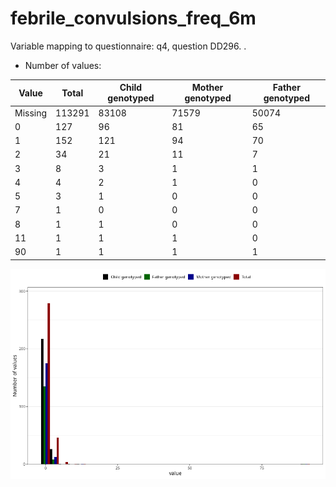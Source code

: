 # febrile_convulsions_freq_6m
Variable mapping to questionnaire: q4, question DD296.
.
- Number of values:

| Value | Total | Child genotyped | Mother genotyped | Father genotyped |
| ----- | ----- | --------------- | ---------------- | ---------------- |
| Missing | 113291 | 83108 | 71579 | 50074 |
| 0 | 127 | 96 | 81 |65 |
| 1 | 152 | 121 | 94 |70 |
| 2 | 34 | 21 | 11 |7 |
| 3 | 8 | 3 | 1 |1 |
| 4 | 4 | 2 | 1 |0 |
| 5 | 3 | 1 | 0 |0 |
| 7 | 1 | 0 | 0 |0 |
| 8 | 1 | 1 | 0 |0 |
| 11 | 1 | 1 | 1 |0 |
| 90 | 1 | 1 | 1 |1 |



![](febrile_convulsions_freq_6m_n.png)



